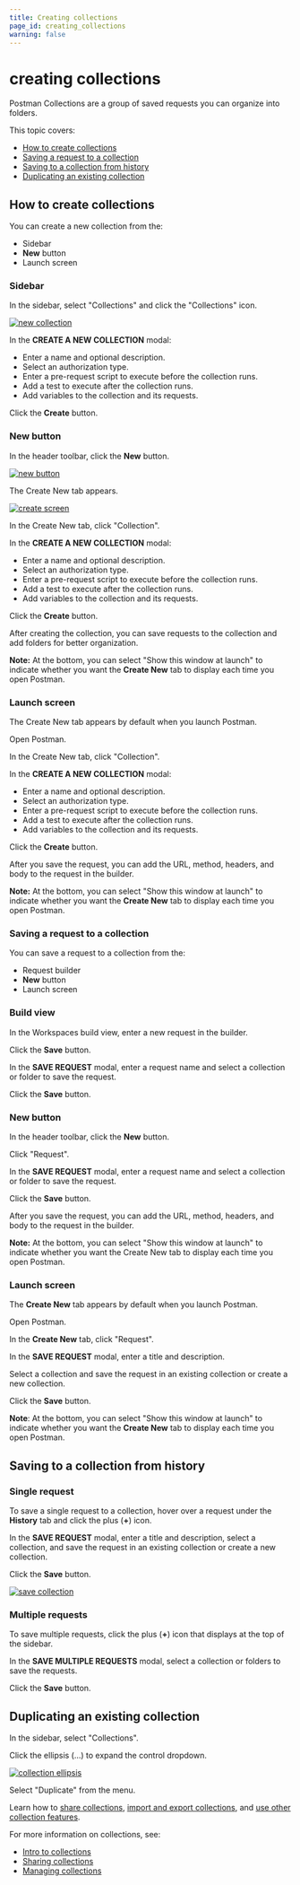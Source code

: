 ```yaml
---
title: Creating collections
page_id: creating_collections
warning: false
---
```


# creating collections

Postman Collections are a group of saved requests you can organize into folders.

This topic covers:

* [How to create collections](creating_collections.md#how-to-create-collections)
* [Saving a request to a collection](creating_collections.md#saving-a-request-to-a-collection)
* [Saving to a collection from history](creating_collections.md#saving-to-a-collection-from-history)
* [Duplicating an existing collection](creating_collections.md#duplicating-an-existing-collection)

## How to create collections

You can create a new collection from the:

* Sidebar
* **New** button
* Launch screen

### Sidebar

In the sidebar, select "Collections" and click the "Collections" icon.

[![new collection](https://s3.amazonaws.com/postman-static-getpostman-com/postman-docs/collections_icon1.png)](https://s3.amazonaws.com/postman-static-getpostman-com/postman-docs/collections_icon1.png)

In the **CREATE A NEW COLLECTION** modal:

* Enter a name and optional description.
* Select an authorization type.
* Enter a pre-request script to execute before the collection runs.
* Add a test to execute after the collection runs.
* Add variables to the collection and its requests.

Click the **Create** button.

### New button

In the header toolbar, click the **New** button.

[![new button](https://s3.amazonaws.com/postman-static-getpostman-com/postman-docs/WS-headerToolbar-blk.png)](https://s3.amazonaws.com/postman-static-getpostman-com/postman-docs/WS-headerToolbar-blk.png)

The Create New tab appears.

[![create screen](https://s3.amazonaws.com/postman-static-getpostman-com/postman-docs/WS-collection-create-new-screenXX-p2+copy.png)](https://s3.amazonaws.com/postman-static-getpostman-com/postman-docs/WS-collection-create-new-screenXX-p2+copy.png)

In the Create New tab, click "Collection".

In the **CREATE A NEW COLLECTION** modal:

* Enter a name and optional description.
* Select an authorization type.
* Enter a pre-request script to execute before the collection runs.
* Add a test to execute after the collection runs.
* Add variables to the collection and its requests.

Click the **Create** button.

After creating the collection, you can save requests to the collection and add folders for better organization.

**Note:** At the bottom, you can select "Show this window at launch" to indicate whether you want the **Create New** tab to display each time you open Postman.

### Launch screen

The Create New tab appears by default when you launch Postman.

Open Postman.

In the Create New tab, click "Collection".

In the **CREATE A NEW COLLECTION** modal:

* Enter a name and optional description.
* Select an authorization type.
* Enter a pre-request script to execute before the collection runs.
* Add a test to execute after the collection runs.
* Add variables to the collection and its requests.

Click the **Create** button.

After you save the request, you can add the URL, method, headers, and body to the request in the builder.

**Note:** At the bottom, you can select "Show this window at launch" to indicate whether you want the **Create New** tab to display each time you open Postman.

### Saving a request to a collection

You can save a request to a collection from the:

* Request builder
* **New** button
* Launch screen

### Build view

In the Workspaces build view, enter a new request in the builder.

Click the **Save** button.

In the **SAVE REQUEST** modal, enter a request name and select a collection or folder to save the request.

Click the **Save** button.

### New button

In the header toolbar, click the **New** button.

Click "Request".

In the **SAVE REQUEST** modal, enter a request name and select a collection or folder to save the request.

Click the **Save** button.

After you save the request, you can add the URL, method, headers, and body to the request in the builder.

**Note:** At the bottom, you can select "Show this window at launch" to indicate whether you want the Create New tab to display each time you open Postman.

### Launch screen

The **Create New** tab appears by default when you launch Postman.

Open Postman.

In the **Create New** tab, click "Request".

In the **SAVE REQUEST** modal, enter a title and description.

Select a collection and save the request in an existing collection or create a new collection.

Click the **Save** button.

**Note**: At the bottom, you can select "Show this window at launch" to indicate whether you want the **Create New** tab to display each time you open Postman.

## Saving to a collection from history

### Single request

To save a single request to a collection, hover over a request under the **History** tab and click the plus \(**+**\) icon.

In the **SAVE REQUEST** modal, enter a title and description, select a collection, and save the request in an existing collection or create a new collection.

Click the **Save** button.

[![save collection](https://s3.amazonaws.com/postman-static-getpostman-com/postman-docs/history_icon2.png)](https://s3.amazonaws.com/postman-static-getpostman-com/postman-docs/history_icon2.png)

### Multiple requests

To save multiple requests, click the plus \(**+**\) icon that displays at the top of the sidebar.

In the **SAVE MULTIPLE REQUESTS** modal, select a collection or folders to save the requests.

Click the **Save** button.

## Duplicating an existing collection

In the sidebar, select "Collections".

Click the ellipsis \(...\) to expand the control dropdown.

[![collection ellipsis](https://s3.amazonaws.com/postman-static-getpostman-com/postman-docs/duplicate_collection1.png)](https://s3.amazonaws.com/postman-static-getpostman-com/postman-docs/duplicate_collection1.png)

Select "Duplicate" from the menu.

Learn how to [share collections](/postman/collections/sharing_collections.md), [import and export collections](/postman/collections/data_formats.md), and [use other collection features](/postman/collections/managing_collections.md).

For more information on collections, see:

* [Intro to collections](/postman/collections/intro_to_collections.md)
* [Sharing collections](/postman/collections/sharing_collections.md)
* [Managing collections](/postman/collections/managing_collections.md)

